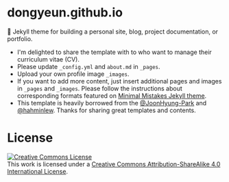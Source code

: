 # dongyeun.github.io
:triangular_ruler: Jekyll theme for building a personal site, blog, project documentation, or portfolio.

- I'm delighted to share the template with to who want to manage their curriculum vitae (CV).
- Please update `_config.yml` and `about.md` in `_pages`. 
- Upload your own profile image `_images`.
- If you want to add more content, just insert additional pages and images in `_pages` and `_images`. Please follow the instructions  about corresponding formats featured on [Minimal Mistakes Jekyll theme](https://mmistakes.github.io/minimal-mistakes/).
- This template is heavily borrowed from the [@JoonHyung-Park](https://github.com/JoonHyung-Park) and [@hahminlew](https://github.com/hahminlew). Thanks for sharing great templates and contents.

# License
<a rel="license" href="http://creativecommons.org/licenses/by-sa/4.0/"><img alt="Creative Commons License" style="border-width:0" src="https://i.creativecommons.org/l/by-sa/4.0/88x31.png" /></a><br />This work is licensed under a <a rel="license" href="http://creativecommons.org/licenses/by-sa/4.0/">Creative Commons Attribution-ShareAlike 4.0 International License</a>.
